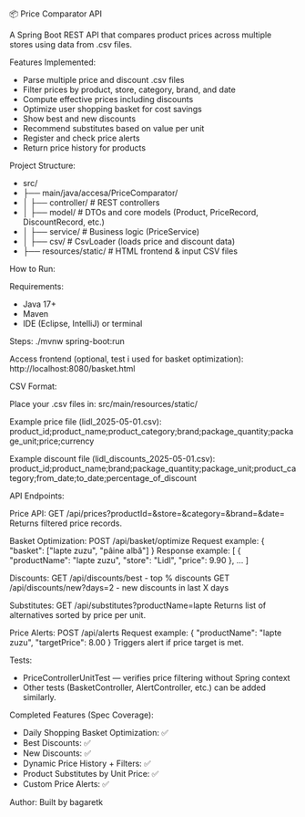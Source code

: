 📦 Price Comparator API

A Spring Boot REST API that compares product prices across multiple stores using data from .csv files.

Features Implemented:
- Parse multiple price and discount .csv files
- Filter prices by product, store, category, brand, and date
- Compute effective prices including discounts
- Optimize user shopping basket for cost savings
- Show best and new discounts
- Recommend substitutes based on value per unit
- Register and check price alerts
- Return price history for products

Project Structure:

- src/
- ├── main/java/accesa/PriceComparator/
- │   ├── controller/        # REST controllers
- │   ├── model/             # DTOs and core models (Product, PriceRecord, DiscountRecord, etc.)
- │   ├── service/           # Business logic (PriceService)
- │   ├── csv/               # CsvLoader (loads price and discount data)
- ├── resources/static/      # HTML frontend & input CSV files

How to Run:

Requirements:
- Java 17+
- Maven
- IDE (Eclipse, IntelliJ) or terminal

Steps:
./mvnw spring-boot:run

Access frontend (optional, test i used for basket optimization):
http://localhost:8080/basket.html

CSV Format:

Place your .csv files in:
src/main/resources/static/

Example price file (lidl_2025-05-01.csv):
product_id;product_name;product_category;brand;package_quantity;package_unit;price;currency

Example discount file (lidl_discounts_2025-05-01.csv):
product_id;product_name;brand;package_quantity;package_unit;product_category;from_date;to_date;percentage_of_discount

API Endpoints:

Price API:
GET /api/prices?productId=&store=&category=&brand=&date=
Returns filtered price records.

Basket Optimization:
POST /api/basket/optimize
Request example:
{ "basket": ["lapte zuzu", "pâine albă"] }
Response example:
[
  { "productName": "lapte zuzu", "store": "Lidl", "price": 9.90 },
  ...
]

Discounts:
GET /api/discounts/best         - top % discounts
GET /api/discounts/new?days=2   - new discounts in last X days

Substitutes:
GET /api/substitutes?productName=lapte
Returns list of alternatives sorted by price per unit.

Price Alerts:
POST /api/alerts
Request example:
{ "productName": "lapte zuzu", "targetPrice": 8.00 }
Triggers alert if price target is met.

Tests:
- PriceControllerUnitTest — verifies price filtering without Spring context
- Other tests (BasketController, AlertController, etc.) can be added similarly.

Completed Features (Spec Coverage):
- Daily Shopping Basket Optimization: ✅
- Best Discounts: ✅
- New Discounts: ✅
- Dynamic Price History + Filters: ✅
- Product Substitutes by Unit Price: ✅
- Custom Price Alerts: ✅

Author:
Built by bagaretk
